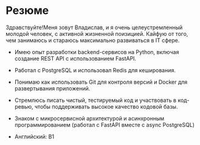 # Резюме
Здравствуйте!Меня зовут Владислав, и я очень целеустремленный молодой человек, с активной жизненной поизицией.
Кайфую от того, чем занимаюсь и стараюсь максимально развиваться в IT сфере.

- Имею опыт разработки backend-сервисов на Python, включая создание REST API с использованием FastAPI.
- Работал с PostgreSQL и использовал Redis для кеширования.
- Понимаю как использовать Git для контроля версий и Docker для развертывания приложений.
- Стремлюсь писать чистый, тестируемый код и участвовать в код-ревью, чтобы поддерживать высокое качество кодовой базы.
- Знаком с микросервисной архитектурой и асинхронным программированием (работал с FastAPI вместе с async PostgreSQL)

- Английский: B1
